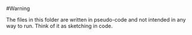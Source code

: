 #Warning

The files in this folder are written in pseudo-code and not intended in any way to run. Think of it as sketching in code.